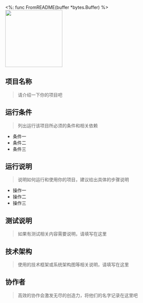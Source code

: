 <%: func FromREADME(buffer *bytes.Buffer) %>
<a href="https://sunmi.com"><img height="180" src="https://file.cdn.sunmi.com/gocore-logo.png"></a>

## 项目名称
> 请介绍一下你的项目吧



## 运行条件
> 列出运行该项目所必须的条件和相关依赖
* 条件一
* 条件二
* 条件三



## 运行说明
> 说明如何运行和使用你的项目，建议给出具体的步骤说明
* 操作一
* 操作二
* 操作三



## 测试说明
> 如果有测试相关内容需要说明，请填写在这里



## 技术架构
> 使用的技术框架或系统架构图等相关说明，请填写在这里


## 协作者
> 高效的协作会激发无尽的创造力，将他们的名字记录在这里吧

